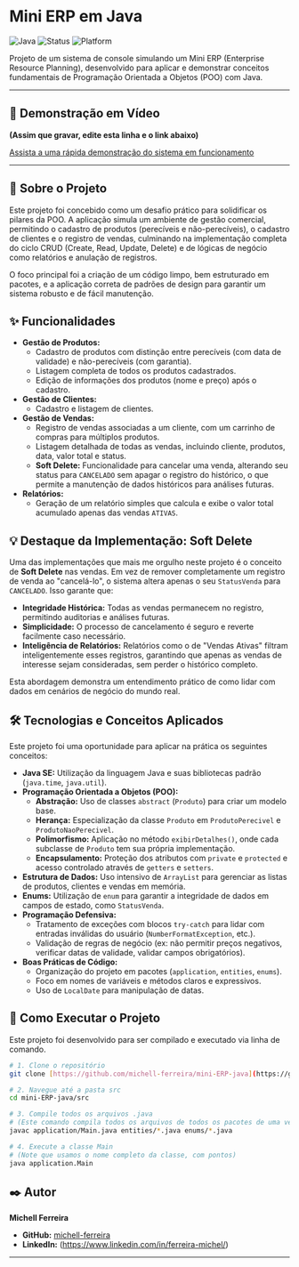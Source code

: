 # Mini ERP em Java

![Java](https://img.shields.io/badge/Language-Java-orange)
![Status](https://img.shields.io/badge/Status-Concluído-green)
![Platform](https://img.shields.io/badge/Platform-Console-lightgrey)

Projeto de um sistema de console simulando um Mini ERP (Enterprise Resource Planning), desenvolvido para aplicar e demonstrar conceitos fundamentais de Programação Orientada a Objetos (POO) com Java.

---

## 🎥 Demonstração em Vídeo

**(Assim que gravar, edite esta linha e o link abaixo)**

[Assista a uma rápida demonstração do sistema em funcionamento](https://www.youtube.com/watch?v=SEU_LINK_AQUI_DO_SEU_VIDEO)

---

## 📜 Sobre o Projeto

Este projeto foi concebido como um desafio prático para solidificar os pilares da POO. A aplicação simula um ambiente de gestão comercial, permitindo o cadastro de produtos (perecíveis e não-perecíveis), o cadastro de clientes e o registro de vendas, culminando na implementação completa do ciclo CRUD (Create, Read, Update, Delete) e de lógicas de negócio como relatórios e anulação de registros.

O foco principal foi a criação de um código limpo, bem estruturado em pacotes, e a aplicação correta de padrões de design para garantir um sistema robusto e de fácil manutenção.

## ✨ Funcionalidades

* **Gestão de Produtos:**
    * Cadastro de produtos com distinção entre perecíveis (com data de validade) e não-perecíveis (com garantia).
    * Listagem completa de todos os produtos cadastrados.
    * Edição de informações dos produtos (nome e preço) após o cadastro.
* **Gestão de Clientes:**
    * Cadastro e listagem de clientes.
* **Gestão de Vendas:**
    * Registro de vendas associadas a um cliente, com um carrinho de compras para múltiplos produtos.
    * Listagem detalhada de todas as vendas, incluindo cliente, produtos, data, valor total e status.
    * **Soft Delete:** Funcionalidade para cancelar uma venda, alterando seu status para `CANCELADO` sem apagar o registro do histórico, o que permite a manutenção de dados históricos para análises futuras.
* **Relatórios:**
    * Geração de um relatório simples que calcula e exibe o valor total acumulado apenas das vendas `ATIVAS`.

## 💡 Destaque da Implementação: Soft Delete

Uma das implementações que mais me orgulho neste projeto é o conceito de **Soft Delete** nas vendas. Em vez de remover completamente um registro de venda ao "cancelá-lo", o sistema altera apenas o seu `StatusVenda` para `CANCELADO`. Isso garante que:

* **Integridade Histórica:** Todas as vendas permanecem no registro, permitindo auditorias e análises futuras.
* **Simplicidade:** O processo de cancelamento é seguro e reverte facilmente caso necessário.
* **Inteligência de Relatórios:** Relatórios como o de "Vendas Ativas" filtram inteligentemente esses registros, garantindo que apenas as vendas de interesse sejam consideradas, sem perder o histórico completo.

Esta abordagem demonstra um entendimento prático de como lidar com dados em cenários de negócio do mundo real.

## 🛠️ Tecnologias e Conceitos Aplicados

Este projeto foi uma oportunidade para aplicar na prática os seguintes conceitos:

* **Java SE:** Utilização da linguagem Java e suas bibliotecas padrão (`java.time`, `java.util`).
* **Programação Orientada a Objetos (POO):**
    * **Abstração:** Uso de classes `abstract` (`Produto`) para criar um modelo base.
    * **Herança:** Especialização da classe `Produto` em `ProdutoPerecivel` e `ProdutoNaoPerecivel`.
    * **Polimorfismo:** Aplicação no método `exibirDetalhes()`, onde cada subclasse de `Produto` tem sua própria implementação.
    * **Encapsulamento:** Proteção dos atributos com `private` e `protected` e acesso controlado através de `getters` e `setters`.
* **Estrutura de Dados:** Uso intensivo de `ArrayList` para gerenciar as listas de produtos, clientes e vendas em memória.
* **Enums:** Utilização de `enum` para garantir a integridade de dados em campos de estado, como `StatusVenda`.
* **Programação Defensiva:**
    * Tratamento de exceções com blocos `try-catch` para lidar com entradas inválidas do usuário (`NumberFormatException`, etc.).
    * Validação de regras de negócio (ex: não permitir preços negativos, verificar datas de validade, validar campos obrigatórios).
* **Boas Práticas de Código:**
    * Organização do projeto em pacotes (`application`, `entities`, `enums`).
    * Foco em nomes de variáveis e métodos claros e expressivos.
    * Uso de `LocalDate` para manipulação de datas.

## 🚀 Como Executar o Projeto

Este projeto foi desenvolvido para ser compilado e executado via linha de comando.

```bash
# 1. Clone o repositório
git clone [https://github.com/michell-ferreira/mini-ERP-java](https://github.com/michell-ferreira/mini-ERP-java)

# 2. Navegue até a pasta src
cd mini-ERP-java/src

# 3. Compile todos os arquivos .java
# (Este comando compila todos os arquivos de todos os pacotes de uma vez)
javac application/Main.java entities/*.java enums/*.java

# 4. Execute a classe Main
# (Note que usamos o nome completo da classe, com pontos)
java application.Main
```

## ✒️ Autor

**Michell Ferreira**

* **GitHub:** [michell-ferreira](https://github.com/michell-ferreira)
* **LinkedIn:** (https://www.linkedin.com/in/ferreira-michel/)

---
